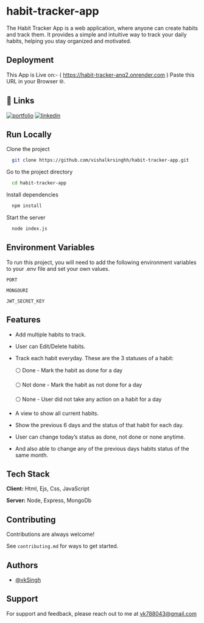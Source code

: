 
# habit-tracker-app 

The Habit Tracker App is a web application, where anyone can create habits and track them. It provides a simple and intuitive way to track your daily habits, helping you stay organized and motivated.


## Deployment

This App is Live on:- 
( https://habit-tracker-anq2.onrender.com )
 Paste this URL in your Browser 🌐.


## 🔗 Links
[![portfolio](https://img.shields.io/badge/my_portfolio-000?style=for-the-badge&logo=ko-fi&logoColor=white)](https://github.com/vishalkrsinghh)
[![linkedin](https://img.shields.io/badge/linkedin-0A66C2?style=for-the-badge&logo=linkedin&logoColor=white)](https://www.linkedin.com/in/vishalsingh1010/)


## Run Locally

Clone the project

```bash
  git clone https://github.com/vishalkrsinghh/habit-tracker-app.git
```

Go to the project directory

```bash
  cd habit-tracker-app
```

Install dependencies

```bash
  npm install
```

Start the server

```bash
  node index.js
```


## Environment Variables

To run this project, you will need to add the following environment variables to your .env file and set your own values.

`PORT`

`MONGOURI`

`JWT_SECRET_KEY`


## Features

- Add multiple habits to track.
- User can Edit/Delete habits.
- Track each habit everyday. These are the 3 statuses of a habit:

   ⚪ Done - Mark the habit as done for a day

   ⚪ Not done - Mark the habit as not done for a day

   ⚪ None - User did not take any action on a habit for a day

- A view to show all current habits.
-  Show the previous 6 days and the status of that habit for each day.
-  User can change today’s status as done, not done or none anytime.
-  And also able to change any of the previous days habits status of the same month.


## Tech Stack

**Client:** Html, Ejs, Css, JavaScript

**Server:** Node, Express, MongoDb


## Contributing

Contributions are always welcome!

See `contributing.md` for ways to get started.


## Authors

- [@vkSingh](https://github.com/vishalkrsinghh)


## Support

For support and feedback, please reach out to me at vk788043@gmail.com


